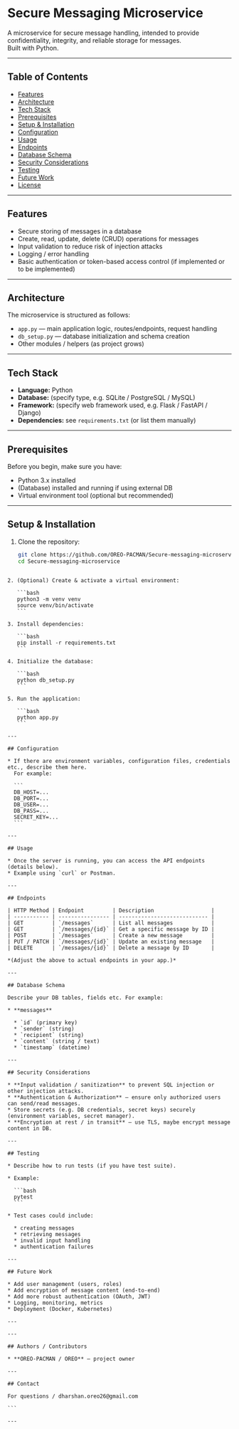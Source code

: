 # Secure Messaging Microservice

A microservice for secure message handling, intended to provide confidentiality, integrity, and reliable storage for messages.  
Built with Python.

---

## Table of Contents

- [Features](#features)  
- [Architecture](#architecture)  
- [Tech Stack](#tech-stack)  
- [Prerequisites](#prerequisites)  
- [Setup & Installation](#setup--installation)  
- [Configuration](#configuration)  
- [Usage](#usage)  
- [Endpoints](#endpoints)  
- [Database Schema](#database-schema)  
- [Security Considerations](#security-considerations)  
- [Testing](#testing)  
- [Future Work](#future-work)  
- [License](#license)  

---

## Features

- Secure storing of messages in a database  
- Create, read, update, delete (CRUD) operations for messages  
- Input validation to reduce risk of injection attacks  
- Logging / error handling  
- Basic authentication or token-based access control (if implemented or to be implemented)  

---

## Architecture

The microservice is structured as follows:

- `app.py` — main application logic, routes/endpoints, request handling  
- `db_setup.py` — database initialization and schema creation  
- Other modules / helpers (as project grows)  

---

## Tech Stack

- **Language:** Python  
- **Database:** (specify type, e.g. SQLite / PostgreSQL / MySQL)  
- **Framework:** (specify web framework used, e.g. Flask / FastAPI / Django)  
- **Dependencies:** see `requirements.txt` (or list them manually)  

---

## Prerequisites

Before you begin, make sure you have:

- Python 3.x installed  
- (Database) installed and running if using external DB  
- Virtual environment tool (optional but recommended)  

---

## Setup & Installation

1. Clone the repository:  
   ```bash
   git clone https://github.com/OREO-PACMAN/Secure-messaging-microservice.git
   cd Secure-messaging-microservice
````

2. (Optional) Create & activate a virtual environment:

   ```bash
   python3 -m venv venv
   source venv/bin/activate
   ```

3. Install dependencies:

   ```bash
   pip install -r requirements.txt
   ```

4. Initialize the database:

   ```bash
   python db_setup.py
   ```

5. Run the application:

   ```bash
   python app.py
   ```

---

## Configuration

* If there are environment variables, configuration files, credentials etc., describe them here.
  For example:

  ```
  DB_HOST=...
  DB_PORT=...
  DB_USER=...
  DB_PASS=...
  SECRET_KEY=...
  ```

---

## Usage

* Once the server is running, you can access the API endpoints (details below).
* Example using `curl` or Postman.

---

## Endpoints

| HTTP Method | Endpoint         | Description                  |
| ----------- | ---------------- | ---------------------------- |
| GET         | `/messages`      | List all messages            |
| GET         | `/messages/{id}` | Get a specific message by ID |
| POST        | `/messages`      | Create a new message         |
| PUT / PATCH | `/messages/{id}` | Update an existing message   |
| DELETE      | `/messages/{id}` | Delete a message by ID       |

*(Adjust the above to actual endpoints in your app.)*

---

## Database Schema

Describe your DB tables, fields etc. For example:

* **messages**

  * `id` (primary key)
  * `sender` (string)
  * `recipient` (string)
  * `content` (string / text)
  * `timestamp` (datetime)

---

## Security Considerations

* **Input validation / sanitization** to prevent SQL injection or other injection attacks.
* **Authentication & Authorization** — ensure only authorized users can send/read messages.
* Store secrets (e.g. DB credentials, secret keys) securely (environment variables, secret manager).
* **Encryption at rest / in transit** — use TLS, maybe encrypt message content in DB.

---

## Testing

* Describe how to run tests (if you have test suite).

* Example:

  ```bash
  pytest
  ```

* Test cases could include:

  * creating messages
  * retrieving messages
  * invalid input handling
  * authentication failures

---

## Future Work

* Add user management (users, roles)
* Add encryption of message content (end-to-end)
* Add more robust authentication (OAuth, JWT)
* Logging, monitoring, metrics
* Deployment (Docker, Kubernetes)

---

---

## Authors / Contributors

* **OREO-PACMAN / OREO** — project owner 

---

## Contact

For questions / dharshan.oreo26@gmail.com

```

---

